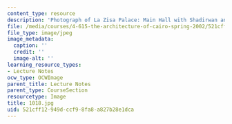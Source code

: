 ```yaml
---
content_type: resource
description: 'Photograph of La Zisa Palace: Main Hall with Shadirwan and water channel.'
file: /media/courses/4-615-the-architecture-of-cairo-spring-2002/521cff12949dccf98fa8a827b28e1dca_1018.jpg
file_type: image/jpeg
image_metadata:
  caption: ''
  credit: ''
  image-alt: ''
learning_resource_types:
- Lecture Notes
ocw_type: OCWImage
parent_title: Lecture Notes
parent_type: CourseSection
resourcetype: Image
title: 1018.jpg
uid: 521cff12-949d-ccf9-8fa8-a827b28e1dca
---
```

